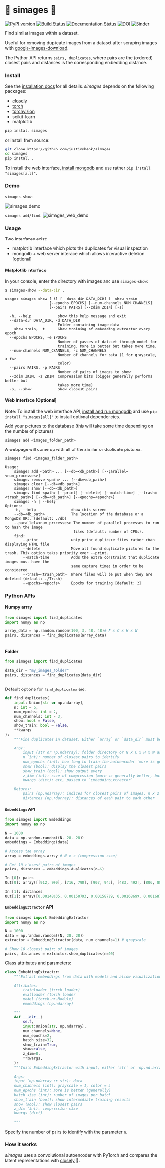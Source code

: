# :monkey: simages :monkey:
[![PyPI version](https://badge.fury.io/py/simages.svg)](https://badge.fury.io/py/simages) [![Build Status](https://travis-ci.com/justinshenk/simages.svg?branch=master)](https://travis-ci.com/justinshenk/simages)  [![Documentation Status](https://readthedocs.org/projects/simages/badge/?version=latest)](https://simages.readthedocs.io/en/latest/?badge=latest) [![DOI](https://zenodo.org/badge/188052094.svg)](https://zenodo.org/badge/latestdoi/188052094) [![Binder](https://mybinder.org/badge_logo.svg)](https://mybinder.org/v2/gh/justinshenk/simages/master?filepath=demo.ipynb)


Find similar images within a dataset. 

Useful for removing duplicate images from a dataset after scraping images with [google-images-download](https://github.com/hardikvasa/google-images-download).

The Python API returns `pairs, duplicates`, where pairs are the (ordered) closest pairs and distances is the 
corresponding embedding distance.

### Install

See the [installation docs](https://simages.readthedocs.io/en/latest/install.html) for all details. *simages* depends on
the following packages:

- [closely](https://github.com/justinshenk/closely)
- [torch](https://pytorch.org)
- [torchvision](https://pytorch.org)
- scikit-learn
- matplotlib

```bash
pip install simages
```

or install from source:

```bash
git clone https://github.com/justinshenk/simages
cd simages
pip install .
```

To install the web interface, [install mongodb](https://docs.mongodb.com/manual/installation/) and use rather `pip install "simages[all]"`.

### Demo

```simages-show```:

![simages_demo](images/simages_demo.gif)

```simages add/find```:
![simages_web_demo](images/screenshot_server.png)

### Usage

Two interfaces exist:

- matplotlib interface which plots the duplicates for visual inspection
- mongodb + web server interace which allows interactive deletion [optional]
 
#### Matplotlib interface

In your console, enter the directory with images and use `simages-show`:

```bash
$ simages-show --data-dir .
```

```
usage: simages-show [-h] [--data-dir DATA_DIR] [--show-train]
                    [--epochs EPOCHS] [--num-channels NUM_CHANNELS]
                    [--pairs PAIRS] [--zdim ZDIM] [-s]

  -h, --help            show this help message and exit
  --data-dir DATA_DIR, -d DATA_DIR
                        Folder containing image data
  --show-train, -t      Show training of embedding extractor every epoch
  --epochs EPOCHS, -e EPOCHS
                        Number of passes of dataset through model for
                        training. More is better but takes more time.
  --num-channels NUM_CHANNELS, -c NUM_CHANNELS
                        Number of channels for data (1 for grayscale, 3 for
                        color)
  --pairs PAIRS, -p PAIRS
                        Number of pairs of images to show
  --zdim ZDIM, -z ZDIM  Compression bits (bigger generally performs better but
                        takes more time)
  -s, --show            Show closest pairs

```

#### Web Interface [Optional]

Note: To install the web interface API, [install and run mongodb](https://docs.mongodb.com/manual/installation/) and use `pip install "simages[all]"` to install optional dependencies.

Add your pictures to the database (this will take some time depending on the number of pictures)

```
simages add <images_folder_path>
```

A webpage will come up with all of the similar or duplicate pictures:
```
simages find <images_folder_path>
```

```
Usage:
    simages add <path> ... [--db=<db_path>] [--parallel=<num_processes>]
    simages remove <path> ... [--db=<db_path>]
    simages clear [--db=<db_path>]
    simages show [--db=<db_path>]
    simages find <path> [--print] [--delete] [--match-time] [--trash=<trash_path>] [--db=<db_path>] [--epochs=<epochs>]
    simages -h | --help
Options:
    -h, --help                Show this screen
    --db=<db_path>            The location of the database or a MongoDB URI. (default: ./db)
    --parallel=<num_processes> The number of parallel processes to run to hash the image
                               files (default: number of CPUs).
    find:
        --print               Only print duplicate files rather than displaying HTML file
        --delete              Move all found duplicate pictures to the trash. This option takes priority over --print.
        --match-time          Adds the extra constraint that duplicate images must have the
                              same capture times in order to be considered.
        --trash=<trash_path>  Where files will be put when they are deleted (default: ./Trash)
        --epochs=<epochs>     Epochs for training [default: 2]
```


### Python APIs

#### Numpy array

```python
from simages import find_duplicates
import numpy as np

array_data = np.random.random(100, 3, 48, 48)# N x C x H x W
pairs, distances = find_duplicates(array_data)
 
```

#### Folder

```python
from simages import find_duplicates

data_dir = "my_images_folder"
pairs, distances = find_duplicates(data_dir)
 
```

Default options for `find_duplicates` are:

```python
def find_duplicates(
    input: Union[str or np.ndarray],
    n: int = 5,
    num_epochs: int = 2,
    num_channels: int = 3,
    show: bool = False,
    show_train: bool = False,
    **kwargs
):
    """Find duplicates in dataset. Either `array` or `data_dir` must be specified.

    Args:
        input (str or np.ndarray): folder directory or N x C x H x W array
        n (int): number of closest pairs to identify
        num_epochs (int): how long to train the autoencoder (more is generally better)
        show (bool): display the closest pairs
        show_train (bool): show output every
        z_dim (int): size of compression (more is generally better, but slower)
        kwargs (dict): etc, passed to `EmbeddingExtractor`

    Returns:
        pairs (np.ndarray): indices for closest pairs of images, n x 2 array
        distances (np.ndarray): distances of each pair to each other
```

#### `Embeddings` API

```python
from simages import Embeddings
import numpy as np

N = 1000
data = np.random.random((N, 28, 28))
embeddings = Embeddings(data)

# Access the array
array = embeddings.array # N x z (compression size)

# Get 10 closest pairs of images
pairs, distances = embeddings.duplicates(n=5)

```

```python
In [0]: pairs
Out[0]: array([[912, 990], [716, 790], [907, 943], [483, 492], [806, 883]])

In [1]: distances
Out[1]: array([0.00148035, 0.00150703, 0.00158789, 0.00168699, 0.00168721])
```

#### `EmbeddingExtractor` API

```python
from simages import EmbeddingExtractor
import numpy as np

N = 1000
data = np.random.random((N, 28, 28))
extractor = EmbeddingExtractor(data, num_channels=1) # grayscale

# Show 10 closest pairs of images
pairs, distances = extractor.show_duplicates(n=10)

```

Class attributes and parameters:

```python
class EmbeddingExtractor:
    """Extract embeddings from data with models and allow visualization.

    Attributes:
        trainloader (torch loader)
        evalloader (torch loader
        model (torch.nn.Module)
        embeddings (np.ndarray)

    """
    def __init__(
        self,
        input:Union[str, np.ndarray],
        num_channels=None,
        num_epochs=2,
        batch_size=32,
        show_train=True,
        show=False,
        z_dim=8,
        **kwargs,
    ):
    """Inits EmbeddingExtractor with input, either `str` or `np.nd.array`, performs training and validation.
    
    Args:
    input (np.ndarray or str): data
    num_channels (int): grayscale = 1, color = 3
    num_epochs (int): more is better (generally)
    batch_size (int): number of images per batch
    show_train (bool): show intermediate training results
    show (bool): show closest pairs
    z_dim (int): compression size
    kwargs (dict)
    
    """

```

Specify tne number of pairs to identify with the parameter `n`.
 
### How it works

*simages* uses a convolutional autoencoder with PyTorch and compares the latent representations with [closely](https://github.com/justinshenk/closely) :triangular_ruler:.
